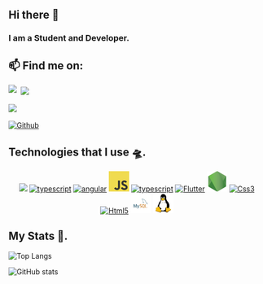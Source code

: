 ## Hi there 👋
### I am a Student and Developer.


## 📫 Find me on:
<p> 
 <a href="https://www.linkedin.com/in/elian-arismendi/" target="_blank" rel="noopener noreferrer"> <img src="https://cdn.worldvectorlogo.com/logos/linkedin-icon-2.svg" height="40" style="vertical-align:top; "></a>
 <a href="mailto:elianarism@gmail.com" target="_blank"> <img src="https://cdn.worldvectorlogo.com/logos/gmail-icon.svg" height="40" style="vertical-align:top; margin:4px"></a>
</p>

![](https://visitor-badge.laobi.icu/badge?page_id=ElianArism.ElianArism)

[![Github](https://img.shields.io/github/followers/ElianArism?label=Follow&style=social)](https://github.com/ElianArism)

## Technologies that I use :flying_saucer:.
<p align="center">
 
<img src="https://img.icons8.com/color/48/000000/sass.png"/>
<a target="_blank" rel="noopener noreferrer" href="https://cdn.iconscout.com/icon/free/png-512/typescript-1174965.png"><img src="https://cdn.iconscout.com/icon/free/png-512/typescript-1174965.png" alt="typescript" height="40" style="max-width:100%;"></a>
<a target="_blank" rel="noopener noreferrer" href="https://upload.wikimedia.org/wikipedia/commons/thumb/c/cf/Angular_full_color_logo.svg/1024px-Angular_full_color_logo.svg.png"><img src="https://upload.wikimedia.org/wikipedia/commons/thumb/c/cf/Angular_full_color_logo.svg/1024px-Angular_full_color_logo.svg.png" alt="angular" height="40" style="max-width:100%;"></a>
<a target="_blank" rel="noopener noreferrer" href="https://raw.githubusercontent.com/github/explore/80688e429a7d4ef2fca1e82350fe8e3517d3494d/topics/javascript/javascript.png"><img src="https://raw.githubusercontent.com/github/explore/80688e429a7d4ef2fca1e82350fe8e3517d3494d/topics/javascript/javascript.png" alt="Javascript" height="40" style="max-width:100%;"></a>
<a target="_blank" rel="noopener noreferrer" href="https://i.imgur.com/oUH9hNy.png"><img src="https://i.imgur.com/oUH9hNy.png" alt="typescript" height="40" style="max-width:100%;"></a>
<a target="_blank" rel="noopener noreferrer" href="https://img.icons8.com/color/452/flutter.png"><img src="https://img.icons8.com/color/452/flutter.png" alt="Flutter" height="40" style="max-width:100%;"></a>
<a target="_blank" rel="noopener noreferrer" href="https://raw.githubusercontent.com/github/explore/80688e429a7d4ef2fca1e82350fe8e3517d3494d/topics/nodejs/nodejs.png"><img src="https://raw.githubusercontent.com/github/explore/80688e429a7d4ef2fca1e82350fe8e3517d3494d/topics/nodejs/nodejs.png" alt="NodeJS" height="40" style="max-width:100%;"></a>
<a target="_blank" rel="noopener noreferrer" href="https://cdn.pixabay.com/photo/2017/08/05/11/16/logo-2582747_640.png"><img src="https://cdn.pixabay.com/photo/2017/08/05/11/16/logo-2582747_640.png" alt="Css3" height="40" style="max-width:100%;"></a>
<a target="_blank" rel="noopener noreferrer" href="https://upload.wikimedia.org/wikipedia/commons/c/c5/Html5_dise%C3%B1o_web.png"><img src="https://upload.wikimedia.org/wikipedia/commons/c/c5/Html5_dise%C3%B1o_web.png" alt="Html5" height="40" style="max-width:100%;"></a>
<a target="_blank" rel="noopener noreferrer" href="https://raw.githubusercontent.com/github/explore/80688e429a7d4ef2fca1e82350fe8e3517d3494d/topics/mysql/mysql.png"><img src="https://raw.githubusercontent.com/github/explore/80688e429a7d4ef2fca1e82350fe8e3517d3494d/topics/mysql/mysql.png" alt="MySQL" height="40" style="max-width:100%;"></a>
<a target="_blank" rel="noopener noreferrer" href="https://raw.githubusercontent.com/github/explore/80688e429a7d4ef2fca1e82350fe8e3517d3494d/topics/linux/linux.png"><img src="https://raw.githubusercontent.com/github/explore/80688e429a7d4ef2fca1e82350fe8e3517d3494d/topics/linux/linux.png" alt="Linux" height="40" style="max-width:100%;"></a>
</p>


## My Stats :rocket:.
![Top Langs](https://github-readme-stats.vercel.app/api/top-langs/?username=ElianArism&layout=compact&theme=tokyonight)


![GitHub stats](https://github-readme-stats.vercel.app/api?username=ElianArism&show_icons=true&theme=tokyonight)
